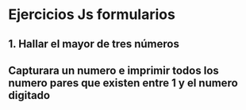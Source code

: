 # Ejercicios Js formularios

## 1. Hallar el mayor de tres números




## Capturara un numero e imprimir todos los numero pares que existen entre 1 y el numero digitado






